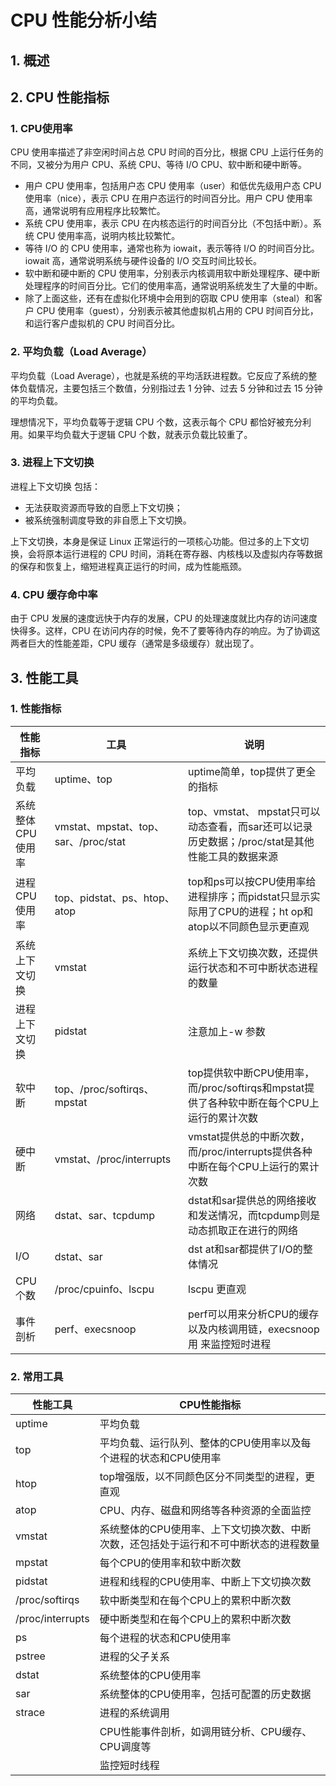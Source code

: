 # CPU 性能分析小结

## 1. 概述



## 2. CPU 性能指标

### 1. CPU使用率

CPU 使用率描述了非空闲时间占总 CPU 时间的百分比，根据 CPU 上运行任务的不同，又被分为用户 CPU、系统 CPU、等待 I/O CPU、软中断和硬中断等。

* 用户 CPU 使用率，包括用户态 CPU 使用率（user）和低优先级用户态 CPU 使用率（nice），表示 CPU 在用户态运行的时间百分比。用户 CPU 使用率高，通常说明有应用程序比较繁忙。
* 系统 CPU 使用率，表示 CPU 在内核态运行的时间百分比（不包括中断）。系统 CPU 使用率高，说明内核比较繁忙。
* 等待 I/O 的 CPU 使用率，通常也称为 iowait，表示等待 I/O 的时间百分比。iowait 高，通常说明系统与硬件设备的 I/O 交互时间比较长。
* 软中断和硬中断的 CPU 使用率，分别表示内核调用软中断处理程序、硬中断处理程序的时间百分比。它们的使用率高，通常说明系统发生了大量的中断。
* 除了上面这些，还有在虚拟化环境中会用到的窃取 CPU 使用率（steal）和客户 CPU 使用率（guest），分别表示被其他虚拟机占用的 CPU 时间百分比，和运行客户虚拟机的 CPU 时间百分比。



### 2. 平均负载（Load Average）

平均负载（Load Average），也就是系统的平均活跃进程数。它反应了系统的整体负载情况，主要包括三个数值，分别指过去 1 分钟、过去 5 分钟和过去 15 分钟的平均负载。

理想情况下，平均负载等于逻辑 CPU 个数，这表示每个 CPU 都恰好被充分利用。如果平均负载大于逻辑 CPU 个数，就表示负载比较重了。



### 3. 进程上下文切换

进程上下文切换 包括：

* 无法获取资源而导致的自愿上下文切换；
* 被系统强制调度导致的非自愿上下文切换。

上下文切换，本身是保证 Linux 正常运行的一项核心功能。但过多的上下文切换，会将原本运行进程的 CPU 时间，消耗在寄存器、内核栈以及虚拟内存等数据的保存和恢复上，缩短进程真正运行的时间，成为性能瓶颈。



### 4. CPU 缓存命中率

由于 CPU 发展的速度远快于内存的发展，CPU 的处理速度就比内存的访问速度快得多。这样，CPU 在访问内存的时候，免不了要等待内存的响应。为了协调这两者巨大的性能差距，CPU 缓存（通常是多级缓存）就出现了。



## 3. 性能工具

### 1. 性能指标

| 性能指标          | 工具                                 | 说明                                                         |
| ----------------- | ------------------------------------ | ------------------------------------------------------------ |
| 平均负载          | uptime、top                          | uptime简单，top提供了更全的指标                              |
| 系统整体CPU使用率 | vmstat、mpstat、top、sar、/proc/stat | top、vmstat、 mpstat只可以动态查看，而sar还可以记录历史数据；/proc/stat是其他性能工具的数据来源 |
| 进程CPU使用率     | top、pidstat、ps、htop、atop         | top和ps可以按CPU使用率给进程排序；而pidstat只显示实际用了CPU的进程；ht op和atop以不同颜色显示更直观 |
| 系统上下文切换    | vmstat                               | 系统上下文切换次数，还提供运行状态和不可中断状态进程的数量   |
| 进程上下文切换    | pidstat                              | 注意加上-w 参数                                              |
| 软中断            | top、/proc/softirqs、mpstat          | top提供软中断CPU使用率，而/proc/softirqs和mpstat提供了各种软中断在每个CPU上运行的累计次数 |
| 硬中断            | vmstat、/proc/interrupts             | vmstat提供总的中断次数，而/proc/interrupts提供各种中断在每个CPU上运行的累计次数 |
| 网络              | dstat、sar、tcpdump                  | dstat和sar提供总的网络接收和发送情况，而tcpdump则是动态抓取正在进行的网络 |
| I/O               | dstat、sar                           | dst at和sar都提供了I/O的整体情况                             |
| CPU个数           | /proc/cpuinfo、lscpu                 | lscpu 更直观                                                 |
| 事件剖析          | perf、execsnoop                      | perf可以用来分析CPU的缓存以及内核调用链，execsnoop用 来监控短时进程 |



### 2. 常用工具

| 性能工具         | CPU性能指标                                                  |
| ---------------- | ------------------------------------------------------------ |
| uptime           | 平均负载                                                     |
| top              | 平均负载、运行队列、整体的CPU使用率以及每个进程的状态和CPU使用率 |
| htop             | top增强版，以不同颜色区分不同类型的进程，更直观              |
| atop             | CPU、内存、磁盘和网络等各种资源的全面监控                    |
| vmstat           | 系统整体的CPU使用率、上下文切换次数、中断次数，还包括处于运行和不可中断状态的进程数量 |
| mpstat           | 每个CPU的使用率和软中断次数                                  |
| pidstat          | 进程和线程的CPU使用率、中断上下文切换次数                    |
| /proc/softirqs   | 软中断类型和在每个CPU上的累积中断次数                        |
| /proc/interrupts | 硬中断类型和在每个CPU上的累积中断次数                        |
| ps               | 每个进程的状态和CPU使用率                                    |
| pstree           | 进程的父子关系                                               |
| dstat            | 系统整体的CPU使用率                                          |
| sar              | 系统整体的CPU使用率，包括可配置的历史数据                    |
| strace           | 进程的系统调用                                               |
|                  | CPU性能事件剖析，如调用链分析、CPU缓存、CPU调度等            |
|                  | 监控短时线程                                                 |

